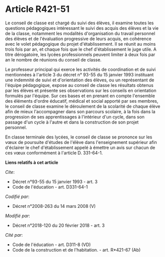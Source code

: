 # Article R421-51

Le conseil de classe est chargé du suivi des élèves, il examine toutes les questions pédagogiques intéressant le suivi des
acquis des élèves et la vie de la classe, notamment les modalités d'organisation du travail personnel des élèves et de
l'évaluation progressive de leurs acquis, en cohérence avec le volet pédagogique du projet d'établissement. Il se réunit au
moins trois fois par an, et chaque fois que le chef d'établissement le juge utile. A titre dérogatoire, les lycées
professionnels peuvent limiter à deux fois par an le nombre de réunions du conseil de classe. 

Le professeur principal qui exerce les activités de coordination et de suivi mentionnées à l'article 3 du décret n° 93-55 du
15 janvier 1993 instituant une indemnité de suivi et d'orientation des élèves, ou un représentant de l'équipe pédagogique,
expose au conseil de classe les résultats obtenus par les élèves et présente ses observations sur les conseils en orientation
formulés par l'équipe. Sur ces bases et en prenant en compte l'ensemble des éléments d'ordre éducatif, médical et social
apporté par ses membres, le conseil de classe examine le déroulement de la scolarité de chaque élève afin de mieux
l'accompagner dans son parcours scolaire, à la fois dans la progression de ses apprentissages à l'intérieur d'un cycle, dans
son passage d'un cycle à l'autre et dans la construction de son projet personnel. 

En classe terminale des lycées, le conseil de classe se prononce sur les vœux de poursuite d'études de l'élève dans
l'enseignement supérieur afin d'éclairer le chef d'établissement appelé à émettre un avis sur chacun de ces vœux conformément
à l'article D. 331-64-1.

**Liens relatifs à cet article**

_Cite_:

  - Décret n°93-55 du 15 janvier 1993 - art. 3
  - Code de l'éducation - art. D331-64-1

_Codifié par_:

  - Décret n°2008-263 du 14 mars 2008 (V)

_Modifié par_:

  - Décret n°2018-120 du 20 février 2018 - art. 3

_Cité par_:

  - Code de l'éducation - art. D311-8 (VD)
  - Code de la construction et de l'habitation. - art. R*421-67 (Ab)
